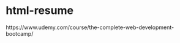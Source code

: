 # html-resume

<p href="https://www.udemy.com/course/the-complete-web-development-bootcamp/">https://www.udemy.com/course/the-complete-web-development-bootcamp/</p>
